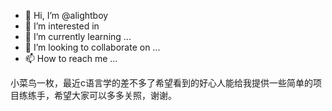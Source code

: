 - 👋 Hi, I’m @alightboy
- 👀 I’m interested in 
- 🌱 I’m currently learning ...
- 💞️ I’m looking to collaborate on ...
- 📫 How to reach me ...

小菜鸟一枚，最近c语言学的差不多了希望看到的好心人能给我提供一些简单的项目练练手，希望大家可以多多关照，谢谢。
<!---
alightboy/alightboy is a ✨ special ✨ repository because its `README.md` (this file) appears on your GitHub profile.
You can click the Preview link to take a look at your changes.
--->
